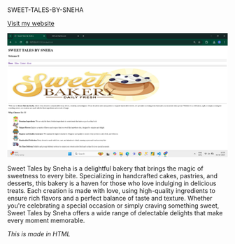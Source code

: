 #
SWEET-TALES-BY-SNEHA

[Visit my website](https://elegant-sundae-d74fb7.netlify.app/)

![](images\home-output.png)

Sweet Tales by Sneha is a delightful bakery that brings the magic of sweetness to every bite. Specializing in handcrafted cakes, pastries, and desserts, this bakery is a haven for those who love indulging in delicious treats. Each creation is made with love, using high-quality ingredients to ensure rich flavors and a perfect balance of taste and texture. Whether you're celebrating a special occasion or simply craving something sweet, Sweet Tales by Sneha offers a wide range of delectable delights that make every moment memorable.

*This is made in HTML*
